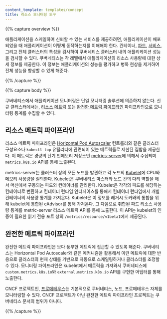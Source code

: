 ```yaml
---
content_template: templates/concept
title: 리소스 모니터링 도구
---
```


{{% capture overview %}}

애플리케이션을 스케일하여 신뢰할 수 있는 서비스를 제공하려면,
애플리케이션이 배포되었을 때 애플리케이션이 어떻게 동작하는지를 이해해야 한다.
컨테이너, [파드](/ko/docs/concepts/workloads/pods/pod),
[서비스](/docs/concepts/services-networking/service), 그리고 전체 클러스터의 특성을
검사하여 쿠버네티스 클러스터 내의 애플리케이션 성능을 검사할 수 있다. 쿠버네티스는 각 레벨에서
애플리케이션의 리소스 사용량에 대한 상세 정보를 제공한다.
이 정보는 애플리케이션의 성능을 평가하고
병목 현상을 제거하여 전체 성능을 향상할 수 있게 해준다.

{{% /capture %}}

{{% capture body %}}

쿠버네티스에서 애플리케이션 모니터링은 단일 모니터링 솔루션에 의존하지 않는다.
신규 클러스터에서는, [리소스 메트릭](#리소스-메트릭-파이프라인) 또는 [완전한
메트릭 파이프라인](#완전한-메트릭-파이프라인) 파이프라인으로 모니터링 통계를
수집할 수 있다.

## 리소스 메트릭 파이프라인

리소스 메트릭 파이프라인은
[Horizontal Pod Autoscaler](/docs/tasks/run-application/horizontal-pod-autoscale)
컨트롤러와 같은 클러스터 구성요소나 `kubectl top` 유틸리티에 관련되어 있는
메트릭들로 제한된 집합을 제공한다. 이 메트릭은 경량의 단기 인메모리 저장소인
[metrics-server](https://github.com/kubernetes-incubator/metrics-server)에
의해서 수집되며 `metrics.k8s.io` API를 통해 노출된다.

metrics-server는 클러스터 상의 모든 노드를 발견하고 각 노드의
[Kubelet](/docs/reference/command-line-tools-reference/kubelet)에 CPU와 메모리
사용량을 질의한다. Kubelet은 쿠버네티스 마스터와 노드 간의 다리 역할을 해서
머신에서 구동되는 파드와 컨테이너를 관리한다. Kubelet은 각각의 파드를 해당하는
컨테이너로 변환하고 컨테이너 런타임 인터페이스를 통해서 컨테이너 런타임에서
개별 컨테이너의 사용량 통계를 가져온다. Kubelet은 이 정보를 레거시 도커와의
통합을 위해 kubelet에 통합된 cAdvisor를 통해 가져온다. 그 다음으로 취합된 파드
리소스 사용량 통계를 metric-server 리소스 메트릭 API를 통해 노출한다. 이 API는
kubelet의 인증이 필요한 읽기 전용 포트 상의 `/metrics/resource/v1beta1`에서
제공된다.

## 완전한 메트릭 파이프라인

완전한 메트릭 파이프라인은 보다 풍부한 메트릭에 접근할 수 있도록 해준다.
쿠버네티스는 Horizontal Pod Autoscaler와 같은 메커니즘을 활용해서 이런 메트릭에
대한 반응으로 클러스터의 현재 상태를 기반으로 자동으로 스케일링하거나 클러스터를
조정할 수 있다. 모니터링 파이프라인은 kubelet에서 메트릭을 가져와서 쿠버네티스에
`custom.metrics.k8s.io`와 `external.metrics.k8s.io` API를 구현한 어댑터를 통해
노출한다.

CNCF 프로젝트인, [프로메테우스](https://prometheus.io)는 기본적으로 쿠버네티스, 노드, 프로메테우스 자체를 모니터링할 수 있다.
CNCF 프로젝트가 아닌 완전한 메트릭 파이프라인 프로젝트는 쿠버네티스 문서의 범위가 아니다.

{{% /capture %}}
